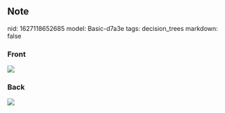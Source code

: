 ## Note
nid: 1627118652685
model: Basic-d7a3e
tags: decision_trees
markdown: false

### Front
<img src="paste-e8ae9de76d4b12fe2abc25c715f4d23875686a22.jpg">

### Back
<img src="paste-edc6c4d8b24d4c273b9fa014f42fc712744e153d.jpg">
